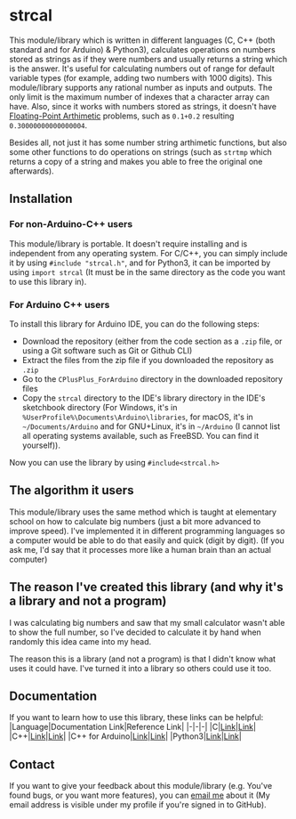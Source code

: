 # strcal
This module/library which is written in different languages (C, C++ (both standard and for Arduino) & Python3), calculates operations on numbers stored as strings as if they were numbers and usually returns a string which is the answer. It's useful for calculating numbers out of range for default variable types (for example, adding two numbers with 1000 digits). This module/library supports any rational number as inputs and outputs. The only limit is the maximum number of indexes that a character array can have. Also, since it works with numbers stored as strings, it doesn't have [Floating-Point Arthimetic](https://en.wikipedia.org/wiki/Floating-point_arithmetic) problems, such as `0.1+0.2` resulting `0.30000000000000004`.

Besides all, not just it has some number string arthimetic functions, but also some other functions to do operations on strings (such as `strtmp` which returns a copy of a string and makes you able to free the original one afterwards).
## Installation
### For non-Arduino-C++ users
This module/library is portable. It doesn't require installing and is independent from any operating system. For C/C++, you can simply include it by using `#include "strcal.h"`, and for Python3, it can be imported by using `import strcal` (It must be in the same directory as the code you want to use this library in).
### For Arduino C++ users
To install this library for Arduino IDE, you can do the following steps:
* Download the repository (either from the code section as a `.zip` file, or using a Git software such as Git or Github CLI)
* Extract the files from the zip file if you downloaded the repository as `.zip`
* Go to the `CPlusPlus_ForArduino` directory in the downloaded repository files
* Copy the `strcal` directory to the IDE's library directory in the IDE's sketchbook directory (For Windows, it's in `%UserProfile%\Documents\Arduino\libraries`, for macOS, it's in `~/Documents/Arduino` and for GNU+Linux, it's in `~/Arduino` (I cannot list all operating systems available, such as FreeBSD. You can find it yourself)).

Now you can use the library by using `#include<strcal.h>`
## The algorithm it users
This module/library uses the same method which is taught at elementary school on how to calculate big numbers (just a bit more advanced to improve speed). I've implemented it in different programming languages so a computer would be able to do that easily and quick (digit by digit). (If you ask me, I'd say that it processes more like a human brain than an actual computer)
## The reason I've created this library (and why it's a library and not a program)
I was calculating big numbers and saw that my small calculator wasn't able to show the full number, so I've decided to calculate it by hand when randomly this idea came into my head.

The reason this is a library (and not a program) is that I didn't know what uses it could have. I've turned it into a library so others could use it too.
## Documentation
If you want to learn how to use this library, these links can be helpful:
|Language|Documentation Link|Reference Link|
|-|-|-|
|C|[Link](https://github.com/Amirreza-Ipchi-Haq/strcal/blob/main/Documentation/C/Documentation.md)|[Link](https://github.com/Amirreza-Ipchi-Haq/strcal/blob/main/Documentation/C/Reference.md)|
|C++|[Link](https://github.com/Amirreza-Ipchi-Haq/strcal/blob/main/Documentation/CPP/Documentation.md)|[Link](https://github.com/Amirreza-Ipchi-Haq/strcal/blob/main/Documentation/CPP/Reference.md)|
|C++ for Arduino|[Link](https://github.com/Amirreza-Ipchi-Haq/strcal/blob/main/Documentation/CPP_ForArduino/Documentation.md)|[Link](https://github.com/Amirreza-Ipchi-Haq/strcal/blob/main/Documentation/CPP_ForArduino/Reference.md)|
|Python3|[Link](https://github.com/Amirreza-Ipchi-Haq/strcal/blob/main/Documentation/Python3/Documentation.md)|[Link](https://github.com/Amirreza-Ipchi-Haq/strcal/blob/main/Documentation/Python3/Reference.md)|

## Contact
If you want to give your feedback about this module/library (e.g. You've found bugs, or you want more features), you can [email me](mailto:ipchia3@gmail.com) about it (My email address is visible under my profile if you're signed in to GitHub).
